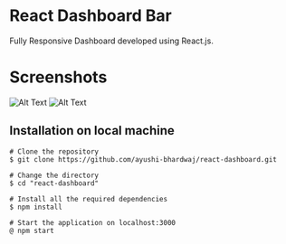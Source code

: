# React Dashboard Bar
Fully Responsive Dashboard developed using React.js.

# Screenshots
![Alt Text](https://i.imgur.com/bgBFFnt.png)
![Alt Text](https://i.imgur.com/iOhmDqQ.jpg)


## Installation on local machine
```
# Clone the repository
$ git clone https://github.com/ayushi-bhardwaj/react-dashboard.git

# Change the directory 
$ cd "react-dashboard"

# Install all the required dependencies
$ npm install

# Start the application on localhost:3000
@ npm start
``` 

 
 

